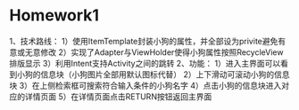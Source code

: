 # Homework1
1、技术路线：
    1）使用ItemTemplate封装小狗的属性，并全部设为privite避免有意或无意修改
    2）实现了Adapter与ViewHolder使得小狗属性按照RecycleView排版显示
    3）利用Intent支持Activity之间的跳转
2、功能：
    1）进入主界面可以看到小狗的信息块（小狗图片全部用默认图标代替）
    2）上下滑动可滚动小狗的信息块
    3）在上侧检索框可搜索符合输入条件的小狗名字
    4）点击小狗的信息块进入对应的详情页面
    5）在详情页面点击RETURN按钮返回主界面
